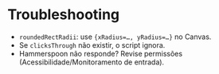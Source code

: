 # Troubleshooting
- `roundedRectRadii`: use `{xRadius=…, yRadius=…}` no Canvas.
- Se `clicksThrough` não existir, o script ignora.
- Hammerspoon não responde? Revise permissões (Acessibilidade/Monitoramento de entrada).
